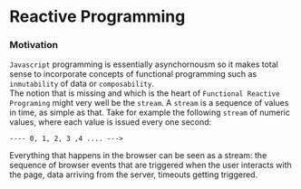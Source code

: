 # Reactive Programming


### Motivation
`Javascript` programming is essentially asynchornousm so it makes total sense to incorporate concepts of functional programming such as `inmutability` of data or `composability`.  
The notion that is missing and which is the heart of `Functional Reactive Programing` might very well be the `stream`. A `stream` is a sequence of values in time, as simple as that. Take for example the following `stream` of numeric values, where each value is issued every one second:
```
---- 0, 1, 2, 3 ,4 .... --->
```
Everything that happens in the browser can be seen as a stream: the sequence of browser events that are triggered when the user interacts with the page, data arriving from the server, timeouts getting triggered.